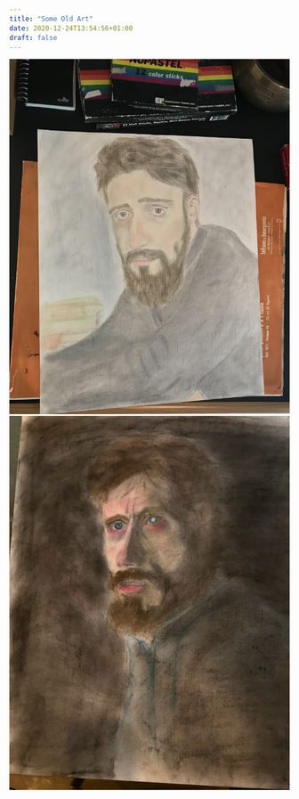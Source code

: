 ```yaml
---
title: "Some Old Art"
date: 2020-12-24T13:54:56+01:00
draft: false
---
```

![Vsesevold Garshin](IMG_0088.jpg)
![Das Boot](IMG_0717.jpg)
